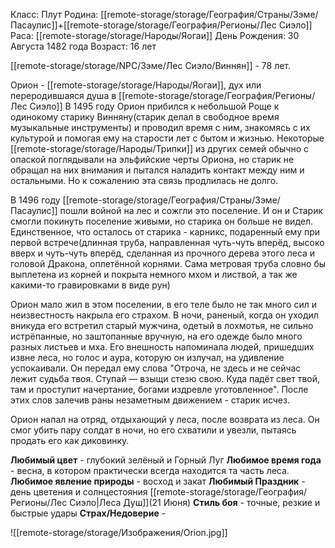 Класс: Плут
Родина: [[remote-storage/storage/География/Страны/Зэме/Пасаулис]]+[[remote-storage/storage/География/Регионы/Лес Сиэло]]
Раса: [[remote-storage/storage/Народы/Яогаи]]
День Рождения: 30 Августа 1482 года
Возраст: 16 лет

[[remote-storage/storage/NPC/Зэме/Лес Сиэло/Виннян]] - 78 лет.

Орион - [[remote-storage/storage/Народы/Яогаи]], дух или переродившаяся душа в [[remote-storage/storage/География/Регионы/Лес Сиэло]]
В 1495 году Орион прибился к небольшой Роще к одинокому старику Винняну(старик делал в свободное время музыкальные инструменты) и проводил время с ним, знакомясь с их культурой и помогая ему на старости лет с бытом и жизнью. Некоторые [[remote-storage/storage/Народы/Трипки]] из других семей обычно с опаской поглядывали на эльфийские черты Ориона, но старик не обращал на них внимания и пытался наладить контакт между ним и остальными. Но к сожалению эта связь продлилась не долго.

В 1496 году [[remote-storage/storage/География/Страны/Зэме/Пасаулис]] пошли войной на лес и сожгли это поселение. И он и Старик смогли покинуть поселение живыми, но старика он больше не видел. Единственное, что осталось от старика - карникс, подаренный ему при первой встрече(длинная труба, направленная чуть-чуть вперёд, высоко вверх и чуть-чуть вперёд, сделанная из прочного дерева этого леса и головой Дракона, оплетённой корнями. Сама метровая труба словно бы выплетена из корней и покрыта немного мхом и листвой, а так же какими-то гравировками в виде рун)

Орион мало жил в этом поселении, в его теле было не так много сил и неизвестность накрыла его страхом. В ночи, раненый, когда он уходил вникуда его встретил старый мужчина, одетый в лохмотья, не сильно истрёпанные, но заштопанные вручную, на его одежде было много разных листьев и мха. Его внешность напоминала людей, пришедших извне леса, но голос и аура, которую он излучал, на удивление успокаивали. Он передал ему слова "Отроча, не здесь и не сейчас лежит судьба твоя. Ступай — взыщи стезю свою. Куда падёт свет твой, там и проступит начертание, богами издревле уготовленное". После этих слов залечив раны незаметным движением - старик исчез.

Орион напал на отряд, отдыхающий у леса, после возврата из леса. Он смог убить пару солдат в ночи, но его схватили и увезли, пытаясь продать его как диковинку.

**Любимый цвет** - глубокий зелёный и Горный Луг
**Любимое время года** - весна, в котором практически всегда находится та часть леса.
**Любимое явление природы** - восход и закат
**Любимый Праздник** - день цветения и солнцестояния [[remote-storage/storage/География/Регионы/Лес Сиэло|Леса Душ]](21 Июня)
**Стиль боя** - точные, резкие и быстрые удары
**Страх/Недоверие** - 

![[remote-storage/storage/Изображения/Orion.jpg]]